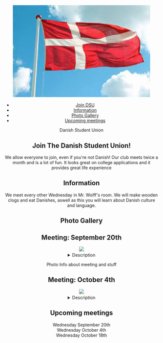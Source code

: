 

<html lang="en">
<head>
    <meta charset="UTF-8">
    <meta name="viewport" content="width=device-width, initial-scale=1.0">
    <link rel="stylesheet" href="styles.css"> 
</head>
<body>
    <header>
        <h1> </h1>
        <img src = "denmark flag.jpeg" width = "450" height ="300"> 
        <nav>
            <ul>
                <li><a href="#home">Join DSU</a>
                <li><a href="#shop">Information</a></li>
                <li><a href="#watch 1">Photo Gallery</a></li>
                <li><a href="#about">Upcoming meetings</a></li>
        </ul>
    </nav>

<section id="home"
  <h1> Danish Student Union<h1> 
    </section>
<h2> Join The Danish Student Union!</h2> 
    <p>We allow everyone to join, even if you're not Danish! Our club meets twice a month and is a lot of fun. It looks great on college applications and it provides great life experience</p>
<section id="shop">
<h2> Information </h2> 
  <p> We meet every other Wednesday in Mr. Wolff's room. We will make wooden clogs and eat Danishes, aswell as this you will learn about Danish culture and language. </p>
  </section>
<h2> Photo Gallery </h2>
<section id= "watch 1"> 
    <h2> Meeting: September 20th </h2> 
    <img src = "Image1.png" width ="250">

   <details><summary> Description </summary> </details>
    <p> Photo Info about meeting and stuff </p>
    </section>
<section id= "watch 2"> 
   <h2> Meeting: October 4th</h2> 
   <img src = "Image2.png" width ="250">
  <details><summary> Description </summary><p> Photo Info about meeting and stuff </p> </details>
  </section>
    <section id="about">
    <h2> Upcoming meetings </h2>
    <p> Wednesday September 20th <br>
    Wednesday October 4th <br> 
    Wednesday October 18th</p>

 

    
  </header>
</body>
</html>


    
